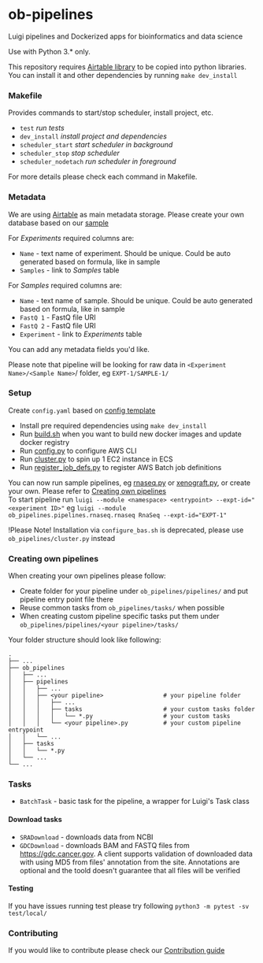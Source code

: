 # ob-pipelines

Luigi pipelines and Dockerized apps for bioinformatics and data science

Use with Python 3.* only.

This repository requires [Airtable library](https://github.com/outlierbio/ob-airtable/) to be copied into python libraries.
You can install it and other dependencies by running ```make dev_install```

### Makefile

Provides commands to start/stop scheduler, install project, etc.
* `test` _run tests_
* `dev_install` _install project and dependencies_
* `scheduler_start` _start scheduler in background_
* `scheduler_stop` _stop scheduler_
* `scheduler_nodetach` _run scheduler in foreground_

For more details please check each command in Makefile.

### Metadata

We are using [Airtable](https://airtable.com/) as main metadata storage.
Please create your own database based on our [sample](https://airtable.com/tblyy5D1XdeMG7hok/viwOOno27qvaYhpDt)

For *Experiments* required columns are:
* `Name` - text name of experiment. Should be unique. Could be auto generated based on formula, like in sample  
* `Samples` - link to *Samples* table 

For *Samples* required columns are:
* `Name` - text name of sample. Should be unique. Could be auto generated based on formula, like in sample
* `FastQ 1` - FastQ file URI
* `FastQ 2` - FastQ file URI  
* `Experiment` - link to *Experiments* table 

You can add any metadata fields you'd like.

Please note that pipeline will be looking for raw data in `<Experiment Name>/<Sample Name>`/ folder, eg `EXPT-1/SAMPLE-1/`


### Setup

Create `config.yaml` based on [config template](config-template.yaml)

* Install pre required dependencies using `make dev_install`
* Run [build.sh](scripts/build.sh) when you want to build new docker images and update docker registry
* Run [config.py](ob_pipelines/config.py) to configure AWS CLI
* Run [cluster.py](ob_pipelines/cluster.py) to spin up 1 EC2 instance in ECS
* Run [register_job_defs.py](scripts/register_job_defs.py) to register AWS Batch job definitions

You can now run sample pipelines, eg [rnaseq.py](ob_pipelines/pipelines/rnaseq/rnaseq.py) or [xenograft.py](ob_pipelines/pipelines/xenograft/xenograft.py), or create your own. Please refer to [Creating own pipelines](#creating-own-pipelines)  
To start pipeline run
`luigi --module <namespace> <entrypoint> --expt-id="<experiment ID>"`
eg
 `luigi --module ob_pipelines.pipelines.rnaseq.rnaseq RnaSeq --expt-id="EXPT-1"`

!Please Note! Installation via `configure_bas.sh` is deprecated, please use `ob_pipelines/cluster.py` instead

### Creating own pipelines

When creating your own pipelines please follow:

* Create folder for your pipeline under `ob_pipelines/pipelines/` and put pipeline entry point file there
* Reuse common tasks from `ob_pipelines/tasks/` when possible
* When creating custom pipeline specific tasks put them under `ob_pipelines/pipelines/<your pipeline>/tasks/`

Your folder structure should look like following:
```
.
├── ...
├── ob_pipelines
│   ├── ...
│   ├── pipelines
│   │   ├── ...
│   │   ├── <your pipeline>                 # your pipeline folder
│   │   │   ├── ...
│   │   │   ├── tasks                       # your custom tasks folder
│   │   │   │   └── *.py                    # your custom tasks
│   │   │   └── <your pipeline>.py          # your custom pipeline entrypoint
│   │   └── ...
│   ├── tasks
│   │   └── *.py
│   └── ...
└── ...
```

### Tasks

* `BatchTask` - basic task for the pipeline, a wrapper for Luigi's Task class

#### Download tasks
* `SRADownload` - downloads data from NCBI
* `GDCDownload` - downloads BAM and FASTQ files from https://gdc.cancer.gov. A client supports validation of downloaded data with using MD5 from files' annotation from the site. Annotations are optional and the toold doesn't guarantee that all files will be verified

#### Testing 
If you have issues running test please try following `python3 -m pytest -sv test/local/`

### Contributing

If you would like to contribute please check our [Contribution guide](CONTRIBUTING.md)